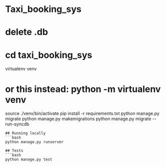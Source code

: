 # Taxi_booking_sys

# delete .db
# cd taxi_booking_sys

virtualenv venv 
# or this instead: python -m virtualenv venv
source ./venv/bin/activate
pip install -r  requirements.txt
python manage.py migrate
python manage.py makemigrations
python manage.py migrate --run-syncdb
```
## Running locally
```bash
python manage.py runserver

## Tests
```bash
python manage.py test
```
